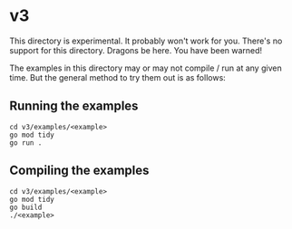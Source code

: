 # v3

This directory is experimental. It probably won't work for you. There's no support for this directory. Dragons be here. You have been warned!

The examples in this directory may or may not compile / run at any given time.  But the general method to try them out is as follows:

## Running the examples

    cd v3/examples/<example>
    go mod tidy
    go run .

## Compiling the examples

    cd v3/examples/<example>
    go mod tidy
    go build
    ./<example>
